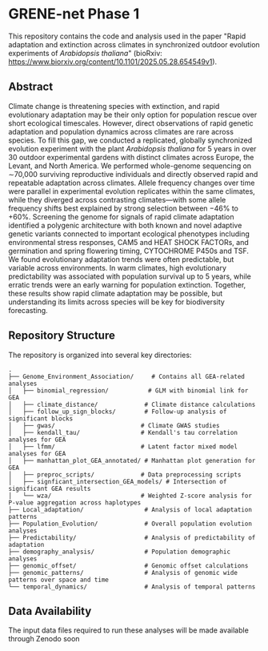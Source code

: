 # GRENE-net Phase 1

This repository contains the code and analysis used in the paper "Rapid adaptation and extinction across climates in synchronized outdoor evolution experiments of *Arabidopsis thaliana*" (bioRxiv: https://www.biorxiv.org/content/10.1101/2025.05.28.654549v1).

## Abstract 

Climate change is threatening species with extinction, and rapid evolutionary adaptation may be their only option for population rescue over short ecological timescales. However, direct observations of rapid genetic adaptation and population dynamics across climates are rare across species. To fill this gap, we conducted a replicated, globally synchronized evolution experiment with the plant *Arabidopsis thaliana* for 5 years in over 30 outdoor experimental gardens with distinct climates across Europe, the Levant, and North America. We performed whole-genome sequencing on ∼70,000 surviving reproductive individuals and directly observed rapid and repeatable adaptation across climates. Allele frequency changes over time were parallel in experimental evolution replicates within the same climates, while they diverged across contrasting climates—with some allele frequency shifts best explained by strong selection between −46% to +60%. Screening the genome for signals of rapid climate adaptation identified a polygenic architecture with both known and novel adaptive genetic variants connected to important ecological phenotypes including environmental stress responses, CAM5 and HEAT SHOCK FACTORs, and germination and spring flowering timing, CYTOCHROME P450s and TSF. We found evolutionary adaptation trends were often predictable, but variable across environments. In warm climates, high evolutionary predictability was associated with population survival up to 5 years, while erratic trends were an early warning for population extinction. Together, these results show rapid climate adaptation may be possible, but understanding its limits across species will be key for biodiversity forecasting.


## Repository Structure

The repository is organized into several key directories:

```
.
├── Genome_Environment_Association/     # Contains all GEA-related analyses
│   ├── binomial_regression/           # GLM with binomial link for GEA
│   ├── climate_distance/             # Climate distance calculations
│   ├── follow_up_sign_blocks/        # Follow-up analysis of significant blocks
│   ├── gwas/                        # Climate GWAS studies
│   ├── kendall_tau/                 # Kendall's tau correlation analyses for GEA
│   ├── lfmm/                        # Latent factor mixed model analyses for GEA
│   ├── manhattan_plot_GEA_annotated/ # Manhattan plot generation for GEA
│   ├── preproc_scripts/             # Data preprocessing scripts
│   ├── signficant_intersection_GEA_models/ # Intersection of significant GEA results
│   └── wza/                         # Weighted Z-score analysis for P-value aggregation across haplotypes
├── Local_adaptation/                 # Analysis of local adaptation patterns
├── Population_Evolution/             # Overall population evolution analyses
├── Predictability/                   # Analysis of predictability of adaptation
├── demography_analysis/              # Population demographic analyses
├── genomic_offset/                   # Genomic offset calculations
├── genomic_patterns/                 # Analysis of genomic wide patterns over space and time
└── temporal_dynamics/                # Analysis of temporal patterns
```

## Data Availability

The input data files required to run these analyses will be made available through Zenodo soon 



